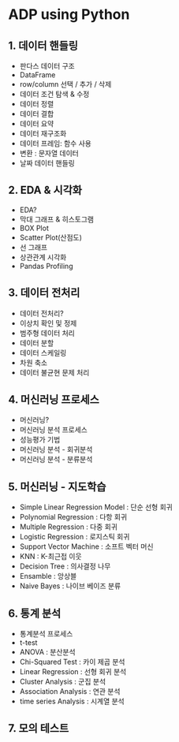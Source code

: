 # ADP using Python

## 1. 데이터 핸들링

* 판다스 데이터 구조
* DataFrame
* row/column 선택 / 추가 / 삭제
* 데이터 조건 탐색 & 수정
* 데이터 정렬
* 데이터 결합
* 데이터 요약
* 데이터 재구조화
* 데이터 프레임: 함수 사용
* 변환     : 문자열 데이터
* 날짜 데이터 핸들링

## 2. EDA & 시각화

* EDA?
* 막대 그래프 & 히스토그램
* BOX Plot
* Scatter Plot(산점도)
* 선 그래프
* 상관관계 시각화
* Pandas Profiling

## 3. 데이터 전처리

* 데이터 전처리?
* 이상치 확인 및 정제
* 범주형 데이터 처리
* 데이터 분할
* 데이터 스케일링
* 차원 축소
* 데이터 불균현 문제 처리

## 4. 머신러닝 프로세스

* 머신러닝?
* 머신러닝 분석 프로세스
* 성능평가 기법
* 머신러닝 분석 - 회귀분석
* 머신러닝 분석 - 분류분석

## 5. 머신러닝 - 지도학습

* Simple Linear Regression Model : 단순 선형 회귀
* Polynomial Regression : 다항 회귀
* Multiple Regression : 다중 회귀
* Logistic Regression : 로지스틱 회귀
* Support Vector Machine : 소프트 벡터 머신
* KNN : K-최근접 이웃
* Decision Tree : 의사결정 나무
* Ensamble : 앙상블
* Naive Bayes : 나이브 베이즈 분류
  
## 6. 통계 분석

* 통계분석 프로세스
* t-test
* ANOVA : 분산분석
* Chi-Squared Test : 카이 제곱 분석
* Linear Regression : 선형 회귀 분석
* Cluster Analysis : 군집 분석
* Association Analysis : 연관 분석
* time series Analysis : 시계열 분석

## 7. 모의 테스트
